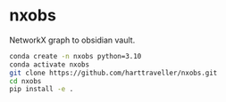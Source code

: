 # nxobs

NetworkX graph to obsidian vault.

```BASH
conda create -n nxobs python=3.10
conda activate nxobs
git clone https://github.com/harttraveller/nxobs.git
cd nxobs
pip install -e .
```

